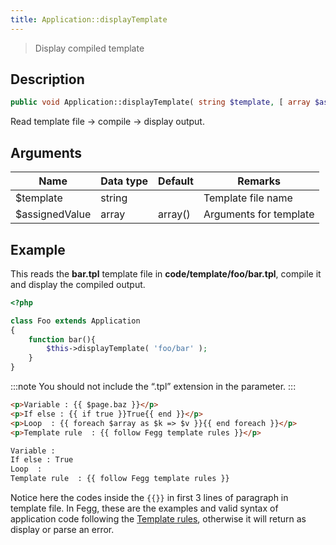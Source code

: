 ```yaml
---
title: Application::displayTemplate
---
```


> Display compiled template

## Description

```php
public void Application::displayTemplate( string $template, [ array $assignedValue = array() ] )
```

Read template file -> compile -> display output.

## Arguments

| Name           | Data type | Default | Remarks                |
| -------------- | --------- | ------- | ---------------------- |
| $template      | string    |         | Template file name     |
| $assignedValue | array     | array() | Arguments for template |

## Example

This reads the **bar.tpl** template file in **code/template/foo/bar.tpl**, compile it and display the compiled output.

```php title="code/application/Foo.php"
<?php

class Foo extends Application
{
    function bar(){
        $this->displayTemplate( 'foo/bar' );
    }
}
```

:::note
You should not include the “.tpl” extension in the parameter.
:::

```html title="code/template/foo/bar.tpl"
<p>Variable : {{ $page.baz }}</p>
<p>If else : {{ if true }}True{{ end }}</p>
<p>Loop  : {{ foreach $array as $k => $v }}{{ end foreach }}</p>
<p>Template rule  : {{ follow Fegg template rules }}</p>
```

```html title="Output"
Variable :
If else : True
Loop  :
Template rule  : {{ follow Fegg template rules }}
```

Notice here the codes inside the `{{}}` in first 3 lines of paragraph in template file. In Fegg, these are the examples and valid syntax of application code following the [Template rules](/docs/fegg/basic/templates#template-rules), otherwise it will return as display or parse an error.